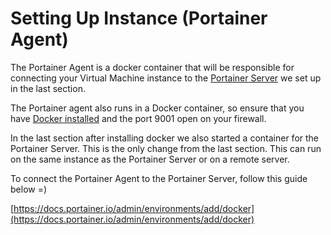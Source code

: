 # Setting Up Instance (Portainer Agent)

The Portainer Agent is a docker container that will be responsible for connecting your Virtual Machine instance to the [Portainer Server](setting-up-instance-portainer-server.md) we set up in the last section.

The Portainer agent also runs in a Docker container, so ensure that you have [Docker installed](setting-up-instance-portainer-server.md#docker) and the port 9001 open on your firewall.&#x20;

In the last section after installing docker we also started a container for the Portainer Server. This is the only change from the last section. This can  run on the same instance as the Portainer Server or on a remote server.

To connect the Portainer Agent to the Portainer Server, follow this guide below =)

[https://docs.portainer.io/admin/environments/add/docker](https://docs.portainer.io/admin/environments/add/docker)
